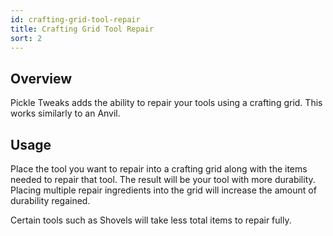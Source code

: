 ```yaml
---
id: crafting-grid-tool-repair
title: Crafting Grid Tool Repair
sort: 2
---
```


## Overview

Pickle Tweaks adds the ability to repair your tools using a crafting grid. This works similarly to an Anvil.

## Usage

Place the tool you want to repair into a crafting grid along with the items needed to repair that tool. The result will be your tool with more durability. Placing multiple repair ingredients into the grid will increase the amount of durability regained.

Certain tools such as Shovels will take less total items to repair fully.
